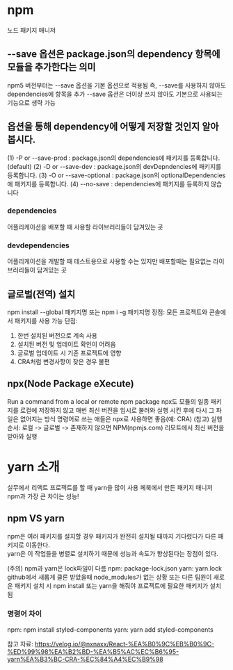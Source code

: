<!-- (npm init 하거나 이전 프로젝트를 복사하거나... 시작할떄) -->
<!-- nodemon 같이 배포할땐 필요없는 것 -> dev에 추가 -->
# npm
노드 패키지 매니저

## --save 옵션은 package.json의 dependency 항목에 모듈을 추가한다는 의미
npm5 버전부터는 --save 옵션을 기본 옵션으로 적용됨
즉, --save를 사용하지 않아도 dependencies에 항목을 추가
--save 옵션은 더이상 쓰지 않아도 기본으로 사용되는 기능으로 생략 가능

## 옵션을 통해 dependency에 어떻게 저장할 것인지 알아봅시다.
(1) -P or --save-prod : package.json의 dependencies에 패키지를 등록합니다.(default)
(2) -D or --save-dev : package.json의 devDepndencies에 패키지를 등록합니다.
(3) -O or --save-optional : package.json의 optionalDependencies에 패키지를 등록합니다.
(4) --no-save : dependencies에 패키지를 등록하지 않습니다

### dependencies
어플리케이션을 배포할 때 사용할 라이브러리들이 담겨있는 곳

### devdependencies
어플리케이션을 개발할 때 테스트용으로 사용할 수는 있지만 배포할때는 필요없는 라이브러리들이 담겨있는 곳

## 글로벌(전역) 설치
npm install --global 패키지명 또는 npm i -g 패키지명
장점: 모든 프로젝트와 콘솔에서 패키지를 사용 가능
단점: 
1) 한번 설치된 버전으로 계속 사용
2) 설치된 버전 및 업데이트 확인이 어려움
3) 글로벌 업데이트 시 기존 프로젝트에 영향
4) CRA처럼 변경사항이 잦은 경우 불편

## npx(Node Package eXecute)
Run a command from a local or remote npm package
npx도 모듈의 일종
패키지를 로컬에 저장하지 않고 매번 최신 버전을 임시로 불러와 실행 시킨 후에 다시 그 파일은 없어지는 방식
명령어로 쓰는 애들은 npx로 사용하면 좋음(예: CRA)
(참고) 실행순서: 로컬 -> 글로벌 -> 존재하지 않으면 NPM(npmjs.com) 리모트에서 최신 버전을 받아와 실행

# yarn 소개
실무에서 리액트 프로젝트를 할 때 yarn을 많이 사용
페북에서 만든 패키지 매니저
npm과 가장 큰 차이는 성능!

## npm VS yarn
npm은 여러 패키지를 설치할 경우 패키지가 완전히 설치될 때까지 기다렸다가 다른 패키지로 이동한다.  
yarn은 이 작업들을 병렬로 설치하기 때문에 성능과 속도가 향상된다는 장점이 있다.

(주의) npm과 yarn은 lock파일이 다름
npm: package-lock.json
yarn: yarn.lock
github에서 새롭게 클론 받았을때 node_modules가 없는 상황 또는 다른 팀원이 새로운 패키지 설치 시
npm install 또는 yarn을 해줘야 프로젝트에 필요한 패키지가 설치됨

### 명령어 차이
npm: npm install styled-components
yarn: yarn add styled-components

참고 자료:
https://velog.io/@nxnaxx/React-%EA%B0%9C%EB%B0%9C-%ED%99%98%EA%B2%BD-%EA%B5%AC%EC%B6%95-yarn%EA%B3%BC-CRA-%EC%84%A4%EC%B9%98
